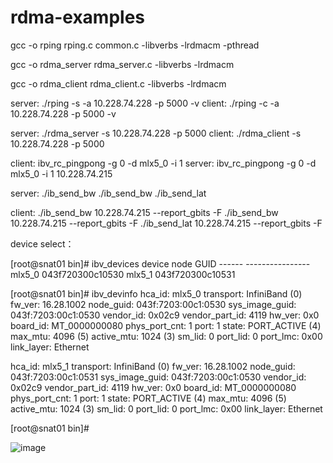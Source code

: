 # rdma-examples

gcc -o rping rping.c common.c -libverbs  -lrdmacm  -pthread

gcc -o rdma_server  rdma_server.c -libverbs  -lrdmacm 

gcc -o rdma_client  rdma_client.c -libverbs  -lrdmacm 


server:
./rping -s -a 10.228.74.228 -p 5000 -v
client:
./rping -c -a 10.228.74.228 -p 5000 -v


server:
./rdma_server -s 10.228.74.228 -p 5000
client:
./rdma_client -s 10.228.74.228 -p 5000

client:
ibv_rc_pingpong -g 0 -d mlx5_0 -i 1
server:
ibv_rc_pingpong -g 0 -d mlx5_0 -i 1  10.228.74.215


server:
 ./ib_send_bw
 ./ib_send_bw
 ./ib_send_lat
 
 client:
 ./ib_send_bw 10.228.74.215  --report_gbits -F
  ./ib_send_bw 10.228.74.215  --report_gbits -F
 ./ib_send_lat 10.228.74.215  --report_gbits -F
 
 device select：
 
 [root@snat01 bin]# ibv_devices
    device                 node GUID
    ------              ----------------
    mlx5_0              043f720300c10530
    mlx5_1              043f720300c10531
    
[root@snat01 bin]# ibv_devinfo
hca_id: mlx5_0
        transport:                      InfiniBand (0)
        fw_ver:                         16.28.1002
        node_guid:                      043f:7203:00c1:0530
        sys_image_guid:                 043f:7203:00c1:0530
        vendor_id:                      0x02c9
        vendor_part_id:                 4119
        hw_ver:                         0x0
        board_id:                       MT_0000000080
        phys_port_cnt:                  1
                port:   1
                        state:                  PORT_ACTIVE (4)
                        max_mtu:                4096 (5)
                        active_mtu:             1024 (3)
                        sm_lid:                 0
                        port_lid:               0
                        port_lmc:               0x00
                        link_layer:             Ethernet

hca_id: mlx5_1
        transport:                      InfiniBand (0)
        fw_ver:                         16.28.1002
        node_guid:                      043f:7203:00c1:0531
        sys_image_guid:                 043f:7203:00c1:0530
        vendor_id:                      0x02c9
        vendor_part_id:                 4119
        hw_ver:                         0x0
        board_id:                       MT_0000000080
        phys_port_cnt:                  1
                port:   1
                        state:                  PORT_ACTIVE (4)
                        max_mtu:                4096 (5)
                        active_mtu:             1024 (3)
                        sm_lid:                 0
                        port_lid:               0
                        port_lmc:               0x00
                        link_layer:             Ethernet

[root@snat01 bin]# 


![image](https://user-images.githubusercontent.com/42670639/134877149-6e751a4d-5c7d-492f-b91c-d190ee2f6178.png)

